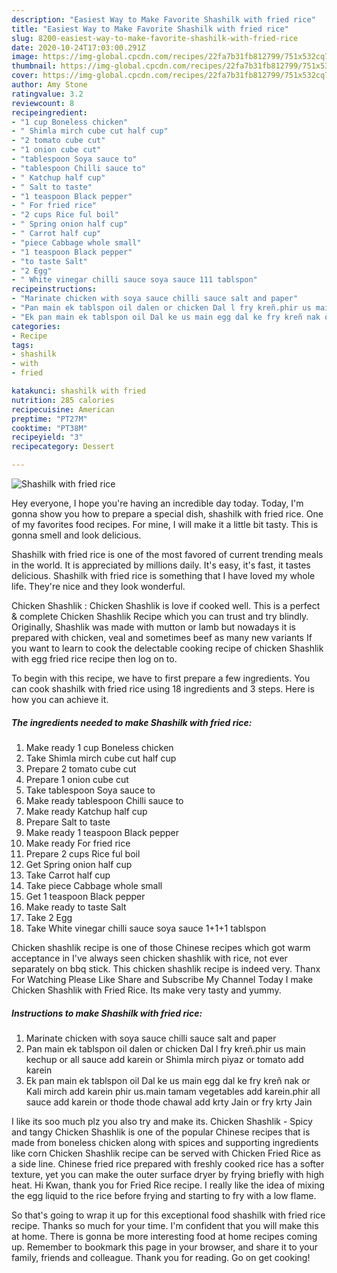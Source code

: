 ```yaml
---
description: "Easiest Way to Make Favorite Shashilk with fried rice"
title: "Easiest Way to Make Favorite Shashilk with fried rice"
slug: 8200-easiest-way-to-make-favorite-shashilk-with-fried-rice
date: 2020-10-24T17:03:00.291Z
image: https://img-global.cpcdn.com/recipes/22fa7b31fb812799/751x532cq70/shashilk-with-fried-rice-recipe-main-photo.jpg
thumbnail: https://img-global.cpcdn.com/recipes/22fa7b31fb812799/751x532cq70/shashilk-with-fried-rice-recipe-main-photo.jpg
cover: https://img-global.cpcdn.com/recipes/22fa7b31fb812799/751x532cq70/shashilk-with-fried-rice-recipe-main-photo.jpg
author: Amy Stone
ratingvalue: 3.2
reviewcount: 8
recipeingredient:
- "1 cup Boneless chicken"
- " Shimla mirch cube cut half cup"
- "2 tomato cube cut"
- "1 onion cube cut"
- "tablespoon Soya sauce to"
- "tablespoon Chilli sauce to"
- " Katchup half cup"
- " Salt to taste"
- "1 teaspoon Black pepper"
- " For fried rice"
- "2 cups Rice ful boil"
- " Spring onion half cup"
- " Carrot half cup"
- "piece Cabbage whole small"
- "1 teaspoon Black pepper"
- "to taste Salt"
- "2 Egg"
- " White vinegar chilli sauce soya sauce 111 tablspon"
recipeinstructions:
- "Marinate chicken with soya sauce chilli sauce salt and paper"
- "Pan main ek tablspon oil dalen or chicken Dal l fry kreñ.phir us main kechup or all sauce add karein or Shimla mirch piyaz or tomato add karein"
- "Ek pan main ek tablspon oil Dal ke us main egg dal ke fry kreñ nak or Kali mirch add karein phir us.main tamam vegetables add karein.phir all sauce add karein or thode thode chawal add krty Jain or fry krty Jain"
categories:
- Recipe
tags:
- shashilk
- with
- fried

katakunci: shashilk with fried 
nutrition: 285 calories
recipecuisine: American
preptime: "PT27M"
cooktime: "PT38M"
recipeyield: "3"
recipecategory: Dessert

---
```



![Shashilk with fried rice](https://img-global.cpcdn.com/recipes/22fa7b31fb812799/751x532cq70/shashilk-with-fried-rice-recipe-main-photo.jpg)

Hey everyone, I hope you're having an incredible day today. Today, I'm gonna show you how to prepare a special dish, shashilk with fried rice. One of my favorites food recipes. For mine, I will make it a little bit tasty. This is gonna smell and look delicious.

Shashilk with fried rice is one of the most favored of current trending meals in the world. It is appreciated by millions daily. It's easy, it's fast, it tastes delicious. Shashilk with fried rice is something that I have loved my whole life. They're nice and they look wonderful.

Chicken Shashlik : Chicken Shashlik is love if cooked well. This is a perfect &amp; complete Chicken Shashlik Recipe which you can trust and try blindly. Originally, Shashlik was made with mutton or lamb but nowadays it is prepared with chicken, veal and sometimes beef as many new variants If you want to learn to cook the delectable cooking recipe of chicken Shashlik with egg fried rice recipe then log on to.


To begin with this recipe, we have to first prepare a few ingredients. You can cook shashilk with fried rice using 18 ingredients and 3 steps. Here is how you can achieve it.

<!--inarticleads1-->

##### The ingredients needed to make Shashilk with fried rice:

1. Make ready 1 cup Boneless chicken
1. Take  Shimla mirch cube cut half cup
1. Prepare 2 tomato cube cut
1. Prepare 1 onion cube cut
1. Take tablespoon Soya sauce to
1. Make ready tablespoon Chilli sauce to
1. Make ready  Katchup half cup
1. Prepare  Salt to taste
1. Make ready 1 teaspoon Black pepper
1. Make ready  For fried rice
1. Prepare 2 cups Rice ful boil
1. Get  Spring onion half cup
1. Take  Carrot half cup
1. Take piece Cabbage whole small
1. Get 1 teaspoon Black pepper
1. Make ready to taste Salt
1. Take 2 Egg
1. Take  White vinegar chilli sauce soya sauce 1+1+1 tablspon


Chicken shashlik recipe is one of those Chinese recipes which got warm acceptance in I&#39;ve always seen chicken shashlik with rice, not ever separately on bbq stick. This chicken shashlik recipe is indeed very. Thanx For Watching Please Like Share and Subscribe My Channel Today I make Chicken Shashlik with Fried Rice. Its make very tasty and yummy. 

<!--inarticleads2-->

##### Instructions to make Shashilk with fried rice:

1. Marinate chicken with soya sauce chilli sauce salt and paper
1. Pan main ek tablspon oil dalen or chicken Dal l fry kreñ.phir us main kechup or all sauce add karein or Shimla mirch piyaz or tomato add karein
1. Ek pan main ek tablspon oil Dal ke us main egg dal ke fry kreñ nak or Kali mirch add karein phir us.main tamam vegetables add karein.phir all sauce add karein or thode thode chawal add krty Jain or fry krty Jain


I like its soo much plz you also try and make its. Chicken Shashlik - Spicy and tangy Chicken Shashlik is one of the popular Chinese recipes that is made from boneless chicken along with spices and supporting ingredients like corn Chicken Shashlik recipe can be served with Chicken Fried Rice as a side line. Chinese fried rice prepared with freshly cooked rice has a softer texture, yet you can make the outer surface dryer by frying briefly with high heat. Hi Kwan, thank you for Fried Rice recipe. I really like the idea of mixing the egg liquid to the rice before frying and starting to fry with a low flame. 

So that's going to wrap it up for this exceptional food shashilk with fried rice recipe. Thanks so much for your time. I'm confident that you will make this at home. There is gonna be more interesting food at home recipes coming up. Remember to bookmark this page in your browser, and share it to your family, friends and colleague. Thank you for reading. Go on get cooking!
